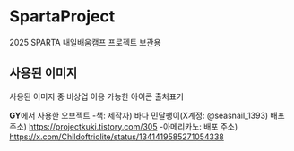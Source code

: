 # SpartaProject
 2025 SPARTA 내일배움캠프 프로젝트 보관용

사용된 이미지
-------------
사용된 이미지 중 비상업 이용 가능한 아이콘 출처표기

**GY**에서 사용한 오브젝트
-책: 제작자) 바다 민달팽이(X계정: @seasnail_1393)
     배포 주소) https://projectkuki.tistory.com/305
-아메리카노: 배포 주소) https://x.com/Childoftriolite/status/1341419585271054338
